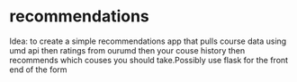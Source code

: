 # recommendations
Idea: to create a simple recommendations app that pulls course data using umd api then ratings from ourumd then your couse history then recommends which couses you should take.Possibly use flask for the front end of the form 
